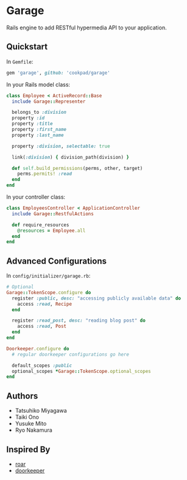 # Garage
Rails engine to add RESTful hypermedia API to your application.

## Quickstart

In `Gemfile`:

```ruby
gem 'garage', github: 'cookpad/garage'
```

In your Rails model class:

```ruby
class Employee < ActiveRecord::Base
  include Garage::Representer

  belongs_to :division
  property :id
  property :title
  property :first_name
  property :last_name

  property :division, selectable: true

  link(:division) { division_path(division) }

  def self.build_permissions(perms, other, target)
    perms.permits! :read
  end
end
```

In your controller class:

```ruby
class EmployeesController < ApplicationController
  include Garage::RestfulActions

  def require_resources
    @resources = Employee.all
  end
end
```

## Advanced Configurations

In `config/initializer/garage.rb`:

```ruby
# Optional
Garage::TokenScope.configure do
  register :public, desc: "accessing publicly available data" do
    access :read, Recipe
  end

  register :read_post, desc: "reading blog post" do
    access :read, Post
  end
end

Doorkeeper.configure do
  # regular doorkeeper configurations go here

  default_scopes :public
  optional_scopes *Garage::TokenScope.optional_scopes
end
```

## Authors 

* Tatsuhiko Miyagawa
* Taiki Ono
* Yusuke Mito
* Ryo Nakamura

## Inspired By

* [roar](https://github.com/apotonick/roar)
* [doorkeeper](https://github.com/doorkeeper-gem/doorkeeper)

